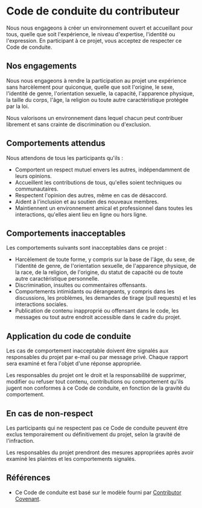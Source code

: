 # Code de conduite du contributeur

Nous nous engageons à créer un environnement ouvert et accueillant pour tous, quelle que soit l'expérience, le niveau d'expertise, l'identité ou l'expression. En participant à ce projet, vous acceptez de respecter ce Code de conduite.

## Nos engagements

Nous nous engageons à rendre la participation au projet une expérience sans harcèlement pour quiconque, quelle que soit l'origine, le sexe, l'identité de genre, l'orientation sexuelle, la capacité, l'apparence physique, la taille du corps, l'âge, la religion ou toute autre caractéristique protégée par la loi.

Nous valorisons un environnement dans lequel chacun peut contribuer librement et sans crainte de discrimination ou d'exclusion.

## Comportements attendus

Nous attendons de tous les participants qu'ils :

- Comportent un respect mutuel envers les autres, indépendamment de leurs opinions.
- Accueillent les contributions de tous, qu'elles soient techniques ou communautaires.
- Respectent l'opinion des autres, même en cas de désaccord.
- Aident à l'inclusion et au soutien des nouveaux membres.
- Maintiennent un environnement amical et professionnel dans toutes les interactions, qu'elles aient lieu en ligne ou hors ligne.

## Comportements inacceptables

Les comportements suivants sont inacceptables dans ce projet :

- Harcèlement de toute forme, y compris sur la base de l'âge, du sexe, de l'identité de genre, de l'orientation sexuelle, de l'apparence physique, de la race, de la religion, de l'origine, du statut de capacité ou de toute autre caractéristique personnelle.
- Discrimination, insultes ou commentaires offensants.
- Comportements intimidants ou dérangeants, y compris dans les discussions, les problèmes, les demandes de tirage (pull requests) et les interactions sociales.
- Publication de contenu inapproprié ou offensant dans le code, les messages ou tout autre endroit accessible dans le cadre du projet.

## Application du code de conduite

Les cas de comportement inacceptable doivent être signalés aux responsables du projet par e-mail ou par message privé. Chaque rapport sera examiné et fera l'objet d'une réponse appropriée.

Les responsables du projet ont le droit et la responsabilité de supprimer, modifier ou refuser tout contenu, contributions ou comportement qu'ils jugent non conformes à ce Code de conduite, en fonction de la gravité du comportement.

## En cas de non-respect

Les participants qui ne respectent pas ce Code de conduite peuvent être exclus temporairement ou définitivement du projet, selon la gravité de l'infraction.

Les responsables du projet prendront des mesures appropriées après avoir examiné les plaintes et les comportements signalés.

## Références

- Ce Code de conduite est basé sur le modèle fourni par [Contributor Covenant](https://www.contributor-covenant.org/).
